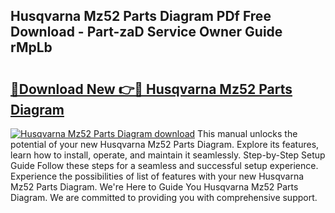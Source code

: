 ## Husqvarna Mz52 Parts Diagram PDf Free Download - Part-zaD Service Owner Guide rMpLb

# <h2><a href="http://dft6m2.blite.top/?on=Husqvarna+Mz52+Parts+Diagram">🔗Download New 👉🔴 Husqvarna Mz52 Parts Diagram</a></h2>

[![Husqvarna Mz52 Parts Diagram download](https://i.imgur.com/lujVjoI.png)](http://dft6m2.blite.top/?on=Husqvarna+Mz52+Parts+Diagram)
This manual unlocks the potential of your new Husqvarna Mz52 Parts Diagram. Explore its features, learn how to install, operate, and maintain it seamlessly. Step-by-Step Setup Guide Follow these steps for a seamless and successful setup experience. Experience the possibilities of list of features with your new Husqvarna Mz52 Parts Diagram. We're Here to Guide You Husqvarna Mz52 Parts Diagram. We are committed to providing you with comprehensive support.
